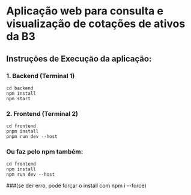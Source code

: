 # Aplicação web para consulta e visualização de cotações de ativos da B3

## Instruções de Execução da aplicação: 

### 1. Backend (Terminal 1)
```
cd backend
npm install
npm start
```

### 2. Frontend (Terminal 2)
```
cd frontend
pnpm install
pnpm run dev --host
```
### Ou faz pelo npm também:
```
cd frontend
npm install
npm run dev --host
```
###(se der erro, pode forçar o install com npm i --force)
